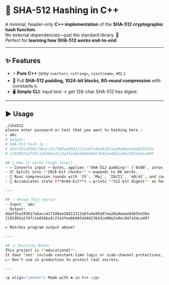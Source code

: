 # 🔐 SHA-512 Hashing in C++


A minimal, header-only **C++ implementation** of the **SHA-512 cryptographic hash function**.  
No external dependencies—just the standard library. 🚀  
Perfect for **learning how SHA-512 works end-to-end**.

---

## ✨ Features
- ⚡ **Pure C++** (only `<vector>`, `<string>`, `<iostream>`, etc.).  
- 🔄 Full **SHA-512 padding, 1024-bit blocks, 80-round compression** with constants `K`.  
- 🖥 **Simple CLI**: input text → get 128-char SHA-512 hex digest.  

---

## ▶️ Usage
```bash
./sha512
please enter password or text that you want to hashing here :
> abc
# output:
# SHA-512 hash is :
# ddaf35a193617abacc417349ae20413112e6fa4e89a97ea20a9eeee64b55d39a
# 2192992a274fc1a836ba3c23a3feebbd454d4423643ce80e2a9ac94fa54ca49f

## 🧠 How it works (high level)
- ✍ Converts input → bytes, applies **SHA-512 padding** (`0x80`, zeros, 128-bit length).  
- 📦 Splits into **1024-bit chunks** → expands to 80 words.  
- 🔁 Runs compression rounds with `Ch`, `Maj`, `Σ0/Σ1`, `σ0/σ1`, and constants `K`.  
- 🧮 Accumulates state (**8×64-bit**) → prints **512-bit digest** as hex.  

---

## ✅ Known Test Vector
- Input: `abc`  
- Output:  
ddaf35a193617abacc417349ae20413112e6fa4e89a97ea20a9eeee64b55d39a
2192992a274fc1a836ba3c23a3feebbd454d4423643ce80e2a9ac94fa54ca49f

✔ Matches program output above!

---

## ⚠️ Security Notes
This project is **educational**.  
It does *not* include constant-time logic or side-channel protections, and it hasn’t been audited.  
👉 Don’t use in production to protect real secrets.  

---

<p align="center"> Made with ❤️ in C++ </p>
